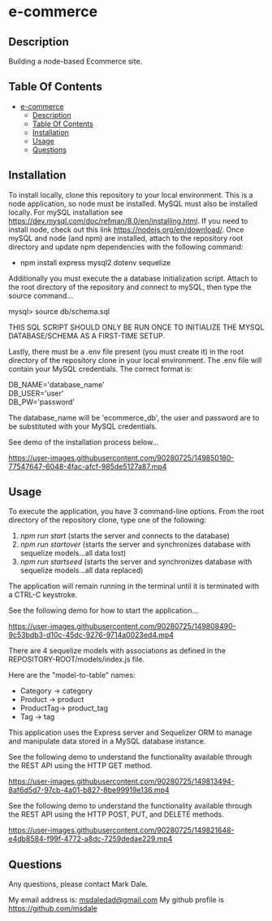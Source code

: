 # e-commerce

## Description

Building a node-based Ecommerce site.

## Table Of Contents

- [e-commerce](#e-commerce)
  - [Description](#description)
  - [Table Of Contents](#table-of-contents)
  - [Installation](#installation)
  - [Usage](#usage)
  - [Questions](#questions)

## Installation

To install locally, clone this repository to your local environment.  This is a node application, so node must be installed.  MySQL must also be installed locally.  For mySQL installation see https://dev.mysql.com/doc/refman/8.0/en/installing.html.  If you need to install node, check out this link  https://nodejs.org/en/download/.  Once mySQL and node (and npm) are installed, attach to the repository root directory and update npm dependencies with the following command:

* npm install express mysql2 dotenv sequelize

Additionally you must execute the a database initialization script.  Attach to the root directory of the repository and connect to mySQL, then type the source command...

mysql> source db/schema.sql

THIS SQL SCRIPT SHOULD ONLY BE RUN ONCE TO INITIALIZE THE MYSQL DATABASE/SCHEMA AS A FIRST-TIME SETUP.

Lastly, there must be a .env file present (you must create it) in the root directory of the repository clone in your local environment.  The .env file will contain your MySQL credentials.  The correct format is:

DB_NAME='database_name'  
DB_USER='user'  
DB_PW='password'  

The database_name will be 'ecommerce_db', the user and password are to be substituted with your MySQL credentials.

See demo of the installation process below...


https://user-images.githubusercontent.com/90280725/149850180-77547647-6048-4fac-afcf-985de5127a87.mp4


## Usage

To execute the application, you have 3 command-line options.  From the root directory of the repository clone, type one of the following:

1.  *npm run start*           (starts the server and connects to the database)
2.  *npm run startover*       (starts the server and synchronizes database with sequelize models...all data lost)
3.  *npm run startseed*       (starts the server and synchronizes database with sequelize models...all data replaced)

The application will remain running in the terminal until it is terminated with a CTRL-C keystroke.

See the following demo for how to start the application...

https://user-images.githubusercontent.com/90280725/149808490-9c53bdb3-d10c-45dc-9276-9714a0023ed4.mp4


There are 4 sequelize models with associations as defined in the REPOSITORY-ROOT/models/index.js file.

Here are the "model-to-table" names:

* Category  ->  category
* Product   ->  product
* ProductTag->  product_tag
* Tag       ->  tag

This application uses the Express server and Sequelizer ORM to manage and manipulate data stored in a MySQL database instance.

See the following demo to understand the functionality available through the REST API using the HTTP GET method.

https://user-images.githubusercontent.com/90280725/149813494-8af6d5d7-97cb-4a01-b827-8be99919e136.mp4


See the following demo to understand the functionality available through the REST API using the HTTP POST, PUT, and DELETE methods.

https://user-images.githubusercontent.com/90280725/149821648-e4db8584-f99f-4772-a8dc-7259dedae229.mp4


## Questions

Any questions, please contact Mark Dale.

My email address is: msdaledad@gmail.com
My github profile is https://github.com/msdale